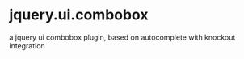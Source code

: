 jquery.ui.combobox
==================

a jquery ui combobox plugin, based on autocomplete with knockout integration
